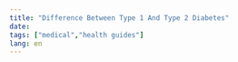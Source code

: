 ```yaml
---
title: "Difference Between Type 1 And Type 2 Diabetes"
date: 
tags: ["medical","health guides"]
lang: en
---
```



